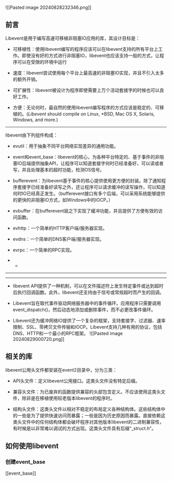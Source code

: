 ![[Pasted image 20240828232346.png]]

## 前言
Libevent是用于编写高速可移植非阻塞IO应用的库，其设计目标是：

- 可移植性：使用libevent编写的程序应该可以在libevent支持的所有平台上工作。即使没有好的方式进行非阻塞IO，libevent也应该支持一般的方式，让程序可以在受限的环境中运行
    
- 速度：libevent尝试使用每个平台上最高速的非阻塞IO实现，并且不引入太多的额外开销。
    
- 可扩展性：libevent被设计为程序即使需要上万个活动套接字的时候也可以良好工作。
    
- 方便：无论何时，最自然的使用libevent编写程序的方式应该是稳定的、可移植的。(_Libevent_ should compile on Linux, *BSD, Mac OS X, Solaris, Windows, and more.)
---


libevent由下列组件构成：

- evutil：用于抽象不同平台网络实现差异的通用功能。
    
- event和event_base：libevent的核心，为各种平台特定的、基于事件的非阻塞IO后端提供抽象API，让程序可以知道套接字何时已经准备好，可以读或者写，并且处理基本的超时功能，检测OS信号。
    
- bufferevent：为libevent基于事件的核心提供使用更方便的封装。除了通知程序套接字已经准备好读写之外，还让程序可以请求缓冲的读写操作，可以知道何时IO已经真正发生。（bufferevent接口有多个后端，可以采用系统能够提供的更快的非阻塞IO方式，如Windows中的IOCP。）
    
- evbuffer：在bufferevent层之下实现了缓冲功能，并且提供了方便有效的访问函数。
    
- evhttp：一个简单的HTTP客户端/服务器实现。
    
- evdns：一个简单的DNS客户端/服务器实现。
    
- evrpc：一个简单的RPC实现。
- -
---

---
- libevent API提供了一种机制，可以在文件描述符上发生特定事件或达到超时后执行回调函数。此外，libevent还支持由于信号或常规超时而产生的回调。
    
- Libevent旨在取代事件驱动网络服务器中的事件循环。应用程序只需要调用event_dispatch()，然后动态地添加或删除事件，而不必更改事件循环。
    
- Libevent还为缓冲网络IO提供了一个复杂的框架，支持套接字、过滤器、速率限制、SSL、零拷贝文件传输和IOCP。Libevent支持几种有用的协议，包括DNS、HTTP和一个最小的RPC框架。
![[Pasted image 20240829000720.png]]


## 相关的库
libevent公用头文件都安装在event2目录中，分为三类：

- API头文件：定义libevent公用接口。这类头文件没有特定后缀。
    
- 兼容头文件：为已废弃的函数提供兼容的头部包含定义。不应该使用这类头文件，除非是在移植使用较老版本libevent的程序时。
    
- 结构头文件：这类头文件以相对不稳定的布局定义各种结构体。这些结构体中的一些是为了提供快速访问而暴露；一些是因为历史原因而暴露。直接依赖这类头文件中的任何结构体都会破坏程序对其他版本libevent的二进制兼容性，有时候是以非常难以调试的方式出现。这类头文件具有后缀“_struct.h”。

## 如何使用libevent

### 创建event_base
 [[event_base]]
 